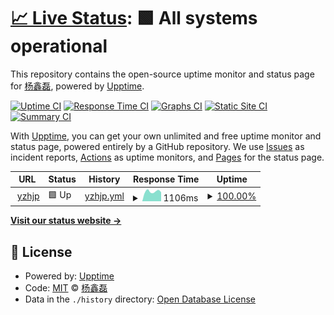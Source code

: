 # [📈 Live Status](https://yangxinlei.github.io/yzh_monitor): <!--live status--> **🟩 All systems operational**

This repository contains the open-source uptime monitor and status page for [杨鑫磊](https://yangxinlei.github.io/), powered by [Upptime](https://github.com/upptime/upptime).

[![Uptime CI](https://github.com/koj-co/upptime/workflows/Uptime%20CI/badge.svg)](https://github.com/koj-co/upptime/actions?query=workflow%3A%22Uptime+CI%22)
[![Response Time CI](https://github.com/koj-co/upptime/workflows/Response%20Time%20CI/badge.svg)](https://github.com/koj-co/upptime/actions?query=workflow%3A%22Response+Time+CI%22)
[![Graphs CI](https://github.com/koj-co/upptime/workflows/Graphs%20CI/badge.svg)](https://github.com/koj-co/upptime/actions?query=workflow%3A%22Graphs+CI%22)
[![Static Site CI](https://github.com/koj-co/upptime/workflows/Static%20Site%20CI/badge.svg)](https://github.com/koj-co/upptime/actions?query=workflow%3A%22Static+Site+CI%22)
[![Summary CI](https://github.com/koj-co/upptime/workflows/Summary%20CI/badge.svg)](https://github.com/koj-co/upptime/actions?query=workflow%3A%22Summary+CI%22)

With [Upptime](https://upptime.js.org), you can get your own unlimited and free uptime monitor and status page, powered entirely by a GitHub repository. We use [Issues](https://github.com/yangxinlei/yzh_monitor/issues) as incident reports, [Actions](https://github.com/yangxinlei/yzh_monitor/actions) as uptime monitors, and [Pages](https://yangxinlei.github.io/yzh_monitor) for the status page.

<!--start: status pages-->
<!-- This summary is generated by Upptime (https://github.com/upptime/upptime) -->
<!-- Do not edit this manually, your changes will be overwritten -->
<!-- prettier-ignore -->
| URL | Status | History | Response Time | Uptime |
| --- | ------ | ------- | ------------- | ------ |
| <img alt="" src="https://favicons.githubusercontent.com/yingzhihejp.cn" height="13"> [yzhjp](http://yingzhihejp.cn/) | 🟩 Up | [yzhjp.yml](https://github.com/YangXinlei/yzh_monitor/commits/HEAD/history/yzhjp.yml) | <details><summary><img alt="Response time graph" src="./graphs/yzhjp/response-time-week.png" height="20"> 1106ms</summary><br><a href="https://yangxinlei.github.io/yzh_monitor/history/yzhjp"><img alt="Response time 1054" src="https://img.shields.io/endpoint?url=https%3A%2F%2Fraw.githubusercontent.com%2FYangXinlei%2Fyzh_monitor%2FHEAD%2Fapi%2Fyzhjp%2Fresponse-time.json"></a><br><a href="https://yangxinlei.github.io/yzh_monitor/history/yzhjp"><img alt="24-hour response time 1240" src="https://img.shields.io/endpoint?url=https%3A%2F%2Fraw.githubusercontent.com%2FYangXinlei%2Fyzh_monitor%2FHEAD%2Fapi%2Fyzhjp%2Fresponse-time-day.json"></a><br><a href="https://yangxinlei.github.io/yzh_monitor/history/yzhjp"><img alt="7-day response time 1106" src="https://img.shields.io/endpoint?url=https%3A%2F%2Fraw.githubusercontent.com%2FYangXinlei%2Fyzh_monitor%2FHEAD%2Fapi%2Fyzhjp%2Fresponse-time-week.json"></a><br><a href="https://yangxinlei.github.io/yzh_monitor/history/yzhjp"><img alt="30-day response time 1118" src="https://img.shields.io/endpoint?url=https%3A%2F%2Fraw.githubusercontent.com%2FYangXinlei%2Fyzh_monitor%2FHEAD%2Fapi%2Fyzhjp%2Fresponse-time-month.json"></a><br><a href="https://yangxinlei.github.io/yzh_monitor/history/yzhjp"><img alt="1-year response time 1043" src="https://img.shields.io/endpoint?url=https%3A%2F%2Fraw.githubusercontent.com%2FYangXinlei%2Fyzh_monitor%2FHEAD%2Fapi%2Fyzhjp%2Fresponse-time-year.json"></a></details> | <details><summary><a href="https://yangxinlei.github.io/yzh_monitor/history/yzhjp">100.00%</a></summary><a href="https://yangxinlei.github.io/yzh_monitor/history/yzhjp"><img alt="All-time uptime 100.00%" src="https://img.shields.io/endpoint?url=https%3A%2F%2Fraw.githubusercontent.com%2FYangXinlei%2Fyzh_monitor%2FHEAD%2Fapi%2Fyzhjp%2Fuptime.json"></a><br><a href="https://yangxinlei.github.io/yzh_monitor/history/yzhjp"><img alt="24-hour uptime 100.00%" src="https://img.shields.io/endpoint?url=https%3A%2F%2Fraw.githubusercontent.com%2FYangXinlei%2Fyzh_monitor%2FHEAD%2Fapi%2Fyzhjp%2Fuptime-day.json"></a><br><a href="https://yangxinlei.github.io/yzh_monitor/history/yzhjp"><img alt="7-day uptime 100.00%" src="https://img.shields.io/endpoint?url=https%3A%2F%2Fraw.githubusercontent.com%2FYangXinlei%2Fyzh_monitor%2FHEAD%2Fapi%2Fyzhjp%2Fuptime-week.json"></a><br><a href="https://yangxinlei.github.io/yzh_monitor/history/yzhjp"><img alt="30-day uptime 100.00%" src="https://img.shields.io/endpoint?url=https%3A%2F%2Fraw.githubusercontent.com%2FYangXinlei%2Fyzh_monitor%2FHEAD%2Fapi%2Fyzhjp%2Fuptime-month.json"></a><br><a href="https://yangxinlei.github.io/yzh_monitor/history/yzhjp"><img alt="1-year uptime 100.00%" src="https://img.shields.io/endpoint?url=https%3A%2F%2Fraw.githubusercontent.com%2FYangXinlei%2Fyzh_monitor%2FHEAD%2Fapi%2Fyzhjp%2Fuptime-year.json"></a></details>

<!--end: status pages-->

[**Visit our status website →**](https://yangxinlei.github.io/yzh_monitor)

## 📄 License

- Powered by: [Upptime](https://github.com/upptime/upptime)
- Code: [MIT](./LICENSE) © [杨鑫磊](https://yangxinlei.github.io/)
- Data in the `./history` directory: [Open Database License](https://opendatacommons.org/licenses/odbl/1-0/)
